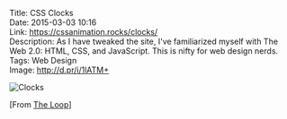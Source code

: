 Title: CSS Clocks  
Date: 2015-03-03 10:16  
Link: https://cssanimation.rocks/clocks/  
Description: As I have tweaked the site, I've familiarized myself with The Web 2.0: HTML, CSS, and JavaScript. This is nifty for web design nerds.  
Tags: Web Design  
Image: http://d.pr/i/1lATM+  

![Clocks][cssa]

[From [The Loop][loopinsight]]

[cssa]: http://d.pr/i/1lATM+ "Clocks"
[loopinsight]: http://www.loopinsight.com/2015/03/03/css-clocks/